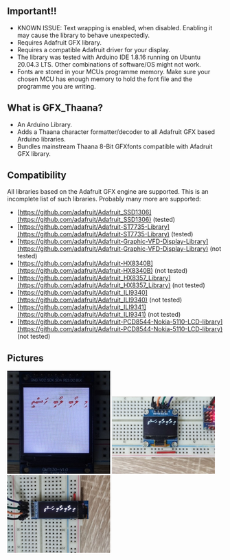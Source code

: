 ## Important!!
 - KNOWN ISSUE: Text wrapping is enabled, when disabled. Enabling it may cause the library to behave unexpectedly.
 - Requires Adafruit GFX library.
 - Requires a compatible Adafruit driver for your display.
 - The library was tested with Arduino IDE 1.8.16 running on Ubuntu 20.04.3 LTS. Other combinations of software/OS might not work.
 - Fonts are stored in your MCUs programme memory. Make sure your chosen MCU has enough memory to hold the font file and the programme you are writing.

## What is GFX_Thaana?
 - An Arduino Library.
 - Adds a Thaana character formatter/decoder to all Adafruit GFX based Arduino libraries.
 - Bundles mainstream Thaana 8-Bit GFXfonts compatible with Afadruit GFX library.


## Compatibility

All libraries based on the Adafruit GFX engine are supported. This is an incomplete
list of such libraries. Probably many more are supported:

 - [https://github.com/adafruit/Adafruit_SSD1306](https://github.com/adafruit/Adafruit_SSD1306) (tested) 
 - [https://github.com/adafruit/Adafruit-ST7735-Library](https://github.com/adafruit/Adafruit-ST7735-Library) (tested)
 - [https://github.com/adafruit/Adafruit-Graphic-VFD-Display-Library](https://github.com/adafruit/Adafruit-Graphic-VFD-Display-Library) (not tested)
 - [https://github.com/adafruit/Adafruit-HX8340B](https://github.com/adafruit/Adafruit-HX8340B) (not tested)
 - [https://github.com/adafruit/Adafruit_HX8357_Library](https://github.com/adafruit/Adafruit_HX8357_Library) (not tested)
 - [https://github.com/adafruit/Adafruit_ILI9340](https://github.com/adafruit/Adafruit_ILI9340) (not tested)
 - [https://github.com/adafruit/Adafruit_ILI9341](https://github.com/adafruit/Adafruit_ILI9341)  (not tested)
 - [https://github.com/adafruit/Adafruit-PCD8544-Nokia-5110-LCD-library](https://github.com/adafruit/Adafruit-PCD8544-Nokia-5110-LCD-library) (not tested)

## Pictures
<img src="/images/st7789.jpg" width="240"/> <img src="/images/ssd1306-64.jpg" width="240"/> <img src="/images/ssd1306-32.jpg" width="240"/> 


